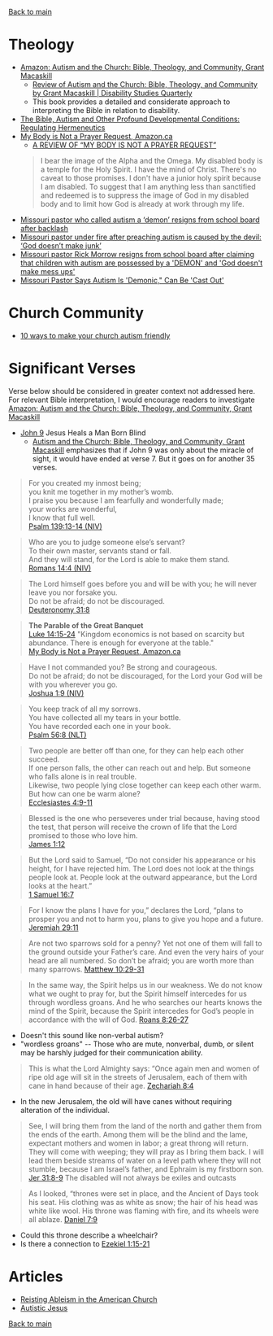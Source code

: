 [Back to main](README.md)

# Theology

* [Amazon: Autism and the Church: Bible, Theology, and Community, Grant Macaskill](https://www.amazon.ca/Autism-Church-Bible-Theology-Community/dp/1481311255)
  * [Review of Autism and the Church: Bible, Theology, and Community by Grant Macaskill | Disability Studies Quarterly](https://dsq-sds.org/index.php/dsq/article/view/7887/5876)
  * This book provides a detailed and considerate approach to interpreting the Bible in relation to disability.
* [The Bible, Autism and Other Profound Developmental Conditions: Regulating Hermeneutics](https://www.tandfonline.com/doi/full/10.1080/23312521.2021.1881024)
* [My Body is Not a Prayer Request, Amazon.ca](https://www.amazon.com/Body-Not-Prayer-Request-Disability/dp/1587435454)
  * [A REVIEW OF “MY BODY IS NOT A PRAYER REQUEST”](https://earthandaltarmag.com/posts/a-review-of-my-body-is-not-a-prayer-request)
  > I bear the image of the Alpha and the Omega. My disabled body is a temple for the Holy Spirit. I have the mind of Christ. There's no caveat to those promises. I don't have a junior holy spirit because I am disabled. To suggest that I am anything less than sanctified and redeemed is to suppress the image of God in my disabled body and to limit how God is already at work through my life.
* [Missouri pastor who called autism a ‘demon’ resigns from school board after backlash](https://www.christianpost.com/news/missouri-pastor-who-called-autism-a-demon-resigns.html)
* [Missouri pastor under fire after preaching autism is caused by the devil: ‘God doesn’t make junk’](https://nypost.com/2023/09/14/missouri-pastor-under-fire-after-preaching-autism-is-caused-by-the-devil/)
* [Missouri pastor Rick Morrow resigns from school board after claiming that children with autism are possessed by a 'DEMON' and 'God doesn't make mess ups'](https://www.dailymail.co.uk/news/article-12519407/Missouri-pastor-Rick-Morrow-autism-DEMONIC.html)
* [Missouri Pastor Says Autism Is 'Demonic," Can Be 'Cast Out'](https://www.riverfronttimes.com/news/missouri-pastor-says-autisim-is-demonic-can-be-cast-out-40855355)

# Church Community

* [10 ways to make your church autism friendly](https://canadianmennonite.org/stories/10-ways-make-your-church-autism-friendly)

# Significant Verses

Verse below should be considered in greater context not addressed here. For relevant Bible interpretation, I would encourage readers to investigate [Amazon: Autism and the Church: Bible, Theology, and Community, Grant Macaskill](https://www.amazon.ca/Autism-Church-Bible-Theology-Community/dp/1481311255)

* [John 9](https://www.biblegateway.com/passage/?search=John%209&version=NIV) Jesus Heals a Man Born Blind
  * [Autism and the Church: Bible, Theology, and Community, Grant Macaskill](https://www.amazon.ca/Autism-Church-Bible-Theology-Community/dp/1481311255) emphasizes that if John 9 was only about the miracle of sight, it would have ended at verse 7. But it goes on for another 35 verses.

> For you created my inmost being;  
> you knit me together in my mother’s womb.  
> I praise you because I am fearfully and wonderfully made;  
> your works are wonderful,  
> I know that full well.  
> [Psalm 139:13-14 (NIV)](https://www.biblegateway.com/passage/?search=Psalm%20139&version=NIV)  

> Who are you to judge someone else’s servant?  
> To their own master, servants stand or fall.  
> And they will stand, for the Lord is able to make them stand.  
> [Romans 14:4 (NIV)](https://www.biblegateway.com/passage/?search=Romans+14%3A4&version=NIV)  

> The Lord himself goes before you and will be with you; he will never leave you nor forsake you.  
> Do not be afraid; do not be discouraged.  
> [Deuteronomy 31:8](https://www.biblegateway.com/passage/?search=Deuteronomy+31%3A8&version=NIV)  

> **The Parable of the Great Banquet**  
> [Luke 14:15-24](https://www.biblegateway.com/passage/?search=luke+14%3A15-24&version=NIV)
> "Kingdom economics is not based on scarcity but abundance. There is enough for everyone at the table."  
> [My Body is Not a Prayer Request, Amazon.ca](https://www.amazon.com/Body-Not-Prayer-Request-Disability/dp/1587435454)

> Have I not commanded you? Be strong and courageous.  
> Do not be afraid; do not be discouraged, for the Lord your God will be with you wherever you go.  
> [Joshua 1:9 (NIV)](https://www.biblegateway.com/passage/?search=Joshua+1%3A9+&version=NIV)  

> You keep track of all my sorrows.  
> You have collected all my tears in your bottle.  
> You have recorded each one in your book.  
> [Psalm 56:8 (NLT)](https://www.biblegateway.com/passage/?search=Psalm+56%3A8&version=NLT)  

> Two people are better off than one, for they can help each other succeed.  
> If one person falls, the other can reach out and help. But someone who falls alone is in real trouble.  
> Likewise, two people lying close together can keep each other warm. But how can one be warm alone?  
> [Ecclesiastes 4:9-11](https://www.biblegateway.com/passage/?search=Ecclesiastes+4%3A9-11&version=NLT)  

> Blessed is the one who perseveres under trial because, having stood the test, that person will receive the crown of life that the Lord promised to those who love him.  
> [James 1:12](https://www.biblegateway.com/passage/?search=James%201%3A12&version=NIV)

> But the Lord said to Samuel, “Do not consider his appearance or his height, for I have rejected him. The Lord does not look at the things people look at. People look at the outward appearance, but the Lord looks at the heart.”  
> [1 Samuel 16:7](https://www.biblegateway.com/passage/?search=1%20Samuel%2016%3A7&version=NIV)

> For I know the plans I have for you,” declares the Lord, “plans to prosper you and not to harm you, plans to give you hope and a future.  
> [Jeremiah 29:11](https://www.biblegateway.com/passage/?search=Jeremiah%2029%3A11&version=NIV)

> Are not two sparrows sold for a penny? Yet not one of them will fall to the ground outside your Father’s care. And even the very hairs of your head are all numbered. So don’t be afraid; you are worth more than many sparrows.
> [Matthew 10:29-31](https://www.biblegateway.com/passage/?search=Matthew%2010%3A29-31&version=NIV)

>  In the same way, the Spirit helps us in our weakness. We do not know what we ought to pray for, but the Spirit himself intercedes for us through wordless groans. And he who searches our hearts knows the mind of the Spirit, because the Spirit intercedes for God’s people in accordance with the will of God.
> [Roans 8:26-27](https://www.biblegateway.com/passage/?search=Romans%208%3A26-27&version=NIV)
* Doesn't this sound like non-verbal autism?
* "wordless groans" -- Those who are mute, nonverbal, dumb, or silent may be harshly judged for their communication ability.

> This is what the Lord Almighty says: “Once again men and women of ripe old age will sit in the streets of Jerusalem, each of them with cane in hand because of their age.
> [Zechariah 8:4](https://www.biblegateway.com/passage/?search=Zechariah%208%3A4&version=NIV)
* In the new Jerusalem, the old will have canes without requiring alteration of the individual.

> See, I will bring them from the land of the north and gather them from the ends of the earth. Among them will be the blind and the lame, expectant mothers and women in labor; a great throng will return.  
> They will come with weeping; they will pray as I bring them back. I will lead them beside streams of water on a level path where they will not stumble, because I am Israel’s father, and Ephraim is my firstborn son.  
> [Jer 31:8-9](https://www.biblegateway.com/passage/?search=Jeremiah%2031%3A8-9&version=NIV)
> The disabled will not always be exiles and outcasts

> As I looked, “thrones were set in place, and the Ancient of Days took his seat. His clothing was as white as snow; the hair of his head was white like wool. His throne was flaming with fire, and its wheels were all ablaze.
> [Daniel 7:9](https://www.biblegateway.com/passage/?search=Daniel%207%3A9&version=NIV)
* Could this throne describe a wheelchair?
* Is there a connection to [Ezekiel 1:15-21](https://www.biblegateway.com/passage/?search=Ezekiel%201%3A15-21&version=NIV)


# Articles

* [Reisting Ableism in the American Church](https://sojo.net/articles/resisting-ableism-american-church)
* [Autistic Jesus](https://reformedjournal.com/autistic-jesus/)


[Back to main](README.md)